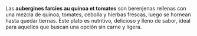 Las **aubergines farcies au quinoa et tomates** son berenjenas rellenas con una mezcla de quinoa, tomates, cebolla y hierbas frescas, luego se hornean hasta quedar tiernas. Este plato es nutritivo, delicioso y lleno de sabor, ideal para aquellos que buscan una opción sin carne y ligera.
